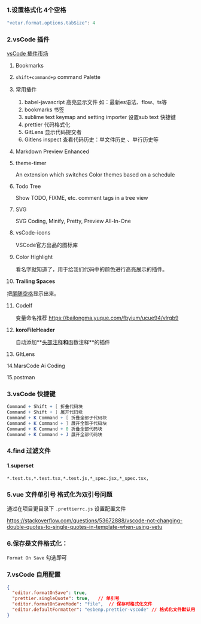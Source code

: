 ## 

### 1.设置格式化 4个空格

```javascript
"vetur.format.options.tabSize": 4 
```

### 2.vsCode 插件

[vsCode 插件市场](https://marketplace.visualstudio.com/vscode) 

1. Bookmarks

2. `shift+command+p`   command Palette

3. 常用插件

   1. babel-javascript 高亮显示文件 如：最新es语法、flow、ts等
   2. bookmarks 书签
   3. sublime text keymap and setting importer 设置sub text 快捷键
   4. prettier 代码格式化
   5. GitLens 显示代码提交者
   6. Gitlens inspect 查看代码历史：单文件历史 、单行历史等

4. Markdown Preview Enhanced

5. theme-timer 

   An extension which switches Color themes based on a schedule

6. Todo Tree

   Show TODO, FIXME, etc. comment tags in a tree view

7. SVG

   SVG Coding, Minify, Pretty, Preview All-In-One

8. vsCode-icons

   VSCode官方出品的图标库

9. Color Highlight

   看名字就知道了，用于给我们代码中的颜色进行高亮展示的插件。

10. **Trailing Spaces**

   把[尾随空格](https://zhida.zhihu.com/search?q=尾随空格&zhida_source=entity&is_preview=1)显示出来。

11. CodeIf

    变量命名推荐  https://bailongma.yuque.com/fbyium/ucue94/vlrgb9

12. **koroFileHeader**

    自动添加**[头部注释](https://zhida.zhihu.com/search?q=头部注释&zhida_source=entity&is_preview=1)**和**函数注释**的插件

13. GItLens 

14.MarsCode Ai Coding

15.postman

### 3.vsCode 快捷键

```mathematica
Command + Shift + [ 折叠代码块
Command + Shift + ] 展开代码块
Command + K Command + [ 折叠全部子代码块
Command + K Command + ] 展开全部子代码块
Command + K Command + 0 折叠全部代码块
Command + K Command + J 展开全部代码块
```

### 4.find 过滤文件

#### 1.superset

`*.test.ts,*.test.tsx,*.test.js,*_spec.jsx,*_spec.tsx,`

### 5.vue 文件单引号 格式化为双引号问题

通过在项目更目录下 `.prettierrc.js` 设置配置文件

https://stackoverflow.com/questions/53672888/vscode-not-changing-double-quotes-to-single-quotes-in-template-when-using-vetu

### 6.保存是文件格式化：

`Format On Save`  勾选即可 

### 7.vsCode 自用配置

```json
{
  "editor.formatOnSave": true,
  "prettier.singleQuote": true,   // 单引号
  "editor.formatOnSaveMode": "file",  // 保存时格式化文件
  "editor.defaultFormatter": "esbenp.prettier-vscode" // 格式化文件默认用prettier插件
}

```

